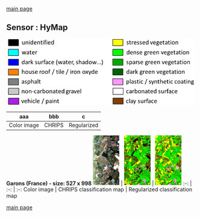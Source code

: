 [main page](index.md)</center>

## Sensor : HyMap

<p align="center">
<img src="Complements/Legende_classif_ligne_v2.png" width="500" />
</p>

aaa | bbb | c
:-: | :-: | :-:
Color image | CHRIPS  | Regularized



**Garons (France)  -  size: 527 x 998**
<img src="Images_COULEUR/HyMap_Garons_00_IMAGE.jpg" width="70" /> | <img src="Images_CLASSIF/HyMap_Garons_01_CLASSIF.png" width="70" /> | <img src="Images_REGUL/HyMap_Garons_02_REGUL.png" width="70" />
:-: | :-: | :-:
Color image | CHRIPS classification map | Regularized classification map

[main page](index.md)

